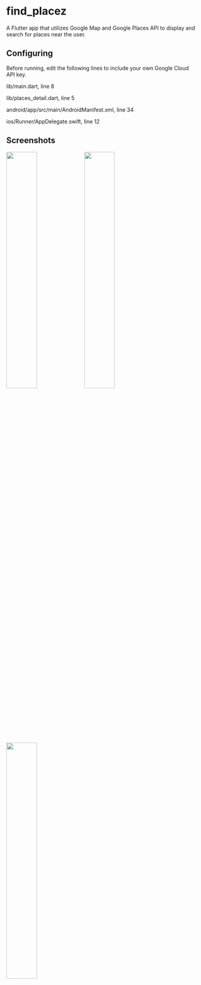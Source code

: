 # find_placez

A Flutter app that utilizes Google Map and Google Places API to display and search for places near the user.

## Configuring

Before running, edit the following lines to include your own Google Cloud API key.

lib/main.dart, line 8

lib/places_detail.dart, line 5

android/app/src/main/AndroidManifest.xml, line 34

ios/Runner/AppDelegate.swift, line 12

## Screenshots

<img src="https://i.imgur.com/IqgKPaJ.jpg" width="40%" height="40%">

<img src="https://i.imgur.com/TKu4RbQ.jpg" width="40%" height="40%">

<img src="https://i.imgur.com/2inZXYI.jpg" width="40%" height="40%">
